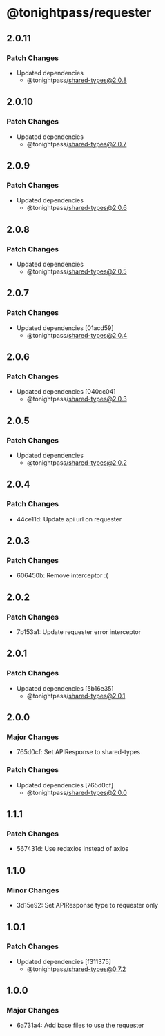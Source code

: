# @tonightpass/requester

## 2.0.11

### Patch Changes

- Updated dependencies
  - @tonightpass/shared-types@2.0.8

## 2.0.10

### Patch Changes

- Updated dependencies
  - @tonightpass/shared-types@2.0.7

## 2.0.9

### Patch Changes

- Updated dependencies
  - @tonightpass/shared-types@2.0.6

## 2.0.8

### Patch Changes

- Updated dependencies
  - @tonightpass/shared-types@2.0.5

## 2.0.7

### Patch Changes

- Updated dependencies [01acd59]
  - @tonightpass/shared-types@2.0.4

## 2.0.6

### Patch Changes

- Updated dependencies [040cc04]
  - @tonightpass/shared-types@2.0.3

## 2.0.5

### Patch Changes

- Updated dependencies
  - @tonightpass/shared-types@2.0.2

## 2.0.4

### Patch Changes

- 44ce11d: Update api url on requester

## 2.0.3

### Patch Changes

- 606450b: Remove interceptor :(

## 2.0.2

### Patch Changes

- 7b153a1: Update requester error interceptor

## 2.0.1

### Patch Changes

- Updated dependencies [5b16e35]
  - @tonightpass/shared-types@2.0.1

## 2.0.0

### Major Changes

- 765d0cf: Set APIResponse to shared-types

### Patch Changes

- Updated dependencies [765d0cf]
  - @tonightpass/shared-types@2.0.0

## 1.1.1

### Patch Changes

- 567431d: Use redaxios instead of axios

## 1.1.0

### Minor Changes

- 3d15e92: Set APIResponse type to requester only

## 1.0.1

### Patch Changes

- Updated dependencies [f311375]
  - @tonightpass/shared-types@0.7.2

## 1.0.0

### Major Changes

- 6a731a4: Add base files to use the requester
